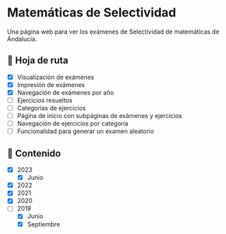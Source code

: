 # Matemáticas de Selectividad

Una página web para ver los exámenes de Selectividad de matemáticas de Andalucía.

## 📅 Hoja de ruta

- [x] Visualización de exámenes
- [x] Impresión de exámenes
- [x] Navegación de exámenes por año
- [ ] Ejercicios resueltos
- [ ] Categorías de ejercicios
- [ ] Página de inicio con subpáginas de exámenes y ejercicios
- [ ] Navegación de ejercicios por categoría
- [ ] Funcionalidad para generar un examen aleatorio

## 📖 Contenido

- [x] 2023
    - [x] Junio
- [x] 2022
- [x] 2021
- [x] 2020
- [ ] 2019
    - [x] Junio
    - [x] Septiembre